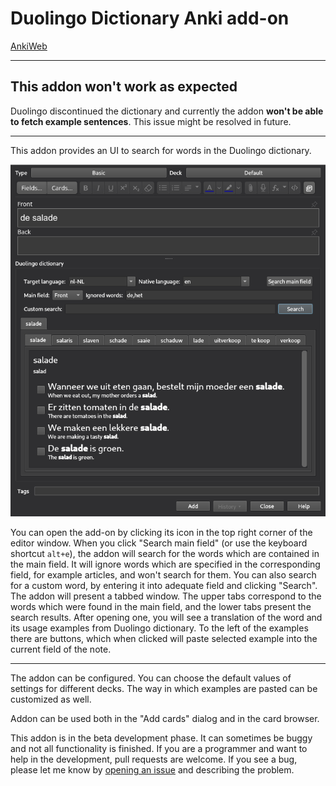 # Duolingo Dictionary Anki add-on
[AnkiWeb](https://ankiweb.net/shared/info/1700150644)
<hr>

## This addon won't work as expected
Duolingo discontinued the dictionary and currently the addon **won't be able to fetch example sentences**. This issue might be resolved in future.
<hr>

This addon provides an UI to search for words in the Duolingo dictionary.

![Screenshot depicting the addon's user interface](screenshot.png)

You can open the add-on by clicking its icon in the top right corner of the editor window. When you click "Search main field" (or use the keyboard shortcut `alt+e`), the addon will search for the words which are contained in the main field. It will ignore words which are specified in the corresponding field, for example articles, and won't search for them. You can also search for a custom word, by entering it into adequate field and clicking "Search". The addon will present a tabbed window. The upper tabs correspond to the words which were found in the main field, and the lower tabs present the search results. After opening one, you will see a translation of the word and its usage examples from Duolingo dictionary. To the left of the examples there are buttons, which when clicked will paste selected example into the current field of the note.

<hr>

The addon can be configured. You can choose the default values of settings for different decks. The way in which examples are pasted can be customized as well.

Addon can be used both in the "Add cards" dialog and in the card browser.

This addon is in the beta development phase. It can sometimes be buggy and not all functionality is finished. If you are a programmer and want to help in the development, pull requests are welcome. If you see a bug, please let me know by [opening an issue](https://github.com/atmatto/anki-duolingo-dictionary/issues/new) and describing the problem.
